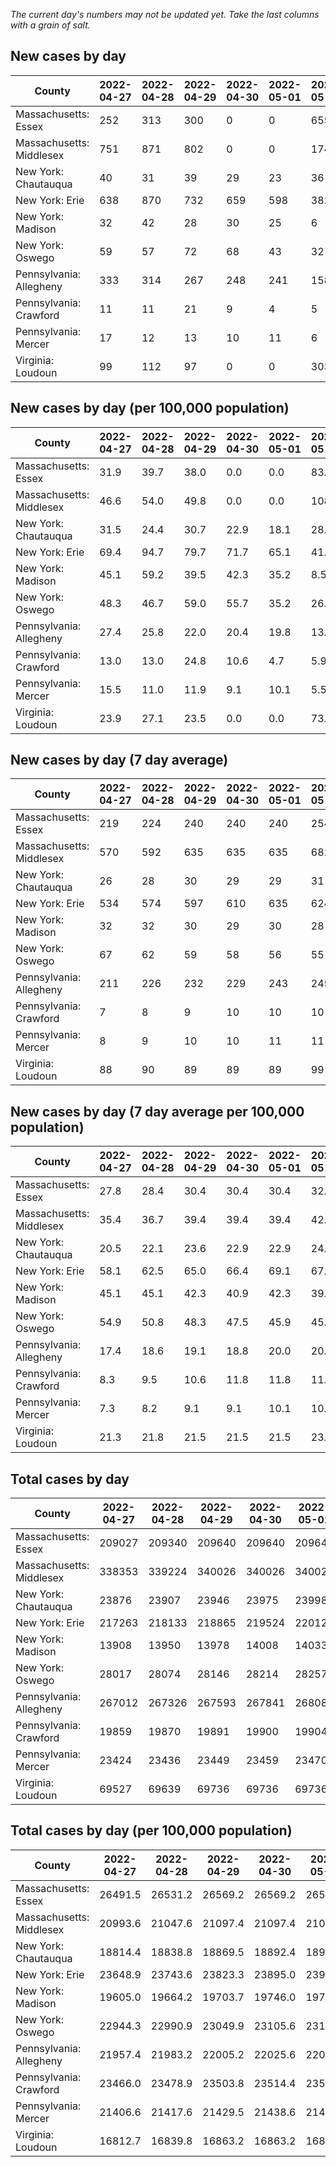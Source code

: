 _The current day's numbers may not be updated yet. Take the last columns with a grain of salt._
## New cases by day

| County | 2022-04-27 | 2022-04-28 | 2022-04-29 | 2022-04-30 | 2022-05-01 | 2022-05-02 | 2022-05-03 |
| --- | --- | --- | --- | --- | --- | --- | --- |
| Massachusetts: Essex | 252 | 313 | 300 | 0 | 0 | 655 |  |
| Massachusetts: Middlesex | 751 | 871 | 802 | 0 | 0 | 1748 |  |
| New York: Chautauqua | 40 | 31 | 39 | 29 | 23 | 36 |  |
| New York: Erie | 638 | 870 | 732 | 659 | 598 | 382 |  |
| New York: Madison | 32 | 42 | 28 | 30 | 25 | 6 |  |
| New York: Oswego | 59 | 57 | 72 | 68 | 43 | 32 |  |
| Pennsylvania: Allegheny | 333 | 314 | 267 | 248 | 241 | 158 |  |
| Pennsylvania: Crawford | 11 | 11 | 21 | 9 | 4 | 5 |  |
| Pennsylvania: Mercer | 17 | 12 | 13 | 10 | 11 | 6 |  |
| Virginia: Loudoun | 99 | 112 | 97 | 0 | 0 | 303 |  |

## New cases by day (per 100,000 population)

| County | 2022-04-27 | 2022-04-28 | 2022-04-29 | 2022-04-30 | 2022-05-01 | 2022-05-02 | 2022-05-03 |
| --- | --- | --- | --- | --- | --- | --- | --- |
| Massachusetts: Essex | 31.9 | 39.7 | 38.0 | 0.0 | 0.0 | 83.0 |  |
| Massachusetts: Middlesex | 46.6 | 54.0 | 49.8 | 0.0 | 0.0 | 108.5 |  |
| New York: Chautauqua | 31.5 | 24.4 | 30.7 | 22.9 | 18.1 | 28.4 |  |
| New York: Erie | 69.4 | 94.7 | 79.7 | 71.7 | 65.1 | 41.6 |  |
| New York: Madison | 45.1 | 59.2 | 39.5 | 42.3 | 35.2 | 8.5 |  |
| New York: Oswego | 48.3 | 46.7 | 59.0 | 55.7 | 35.2 | 26.2 |  |
| Pennsylvania: Allegheny | 27.4 | 25.8 | 22.0 | 20.4 | 19.8 | 13.0 |  |
| Pennsylvania: Crawford | 13.0 | 13.0 | 24.8 | 10.6 | 4.7 | 5.9 |  |
| Pennsylvania: Mercer | 15.5 | 11.0 | 11.9 | 9.1 | 10.1 | 5.5 |  |
| Virginia: Loudoun | 23.9 | 27.1 | 23.5 | 0.0 | 0.0 | 73.3 |  |

## New cases by day (7 day average)

| County | 2022-04-27 | 2022-04-28 | 2022-04-29 | 2022-04-30 | 2022-05-01 | 2022-05-02 | 2022-05-03 |
| --- | --- | --- | --- | --- | --- | --- | --- |
| Massachusetts: Essex | 219 | 224 | 240 | 240 | 240 | 254 |  |
| Massachusetts: Middlesex | 570 | 592 | 635 | 635 | 635 | 681 |  |
| New York: Chautauqua | 26 | 28 | 30 | 29 | 29 | 31 |  |
| New York: Erie | 534 | 574 | 597 | 610 | 635 | 624 |  |
| New York: Madison | 32 | 32 | 30 | 29 | 30 | 28 |  |
| New York: Oswego | 67 | 62 | 59 | 58 | 56 | 55 |  |
| Pennsylvania: Allegheny | 211 | 226 | 232 | 229 | 243 | 245 |  |
| Pennsylvania: Crawford | 7 | 8 | 9 | 10 | 10 | 10 |  |
| Pennsylvania: Mercer | 8 | 9 | 10 | 10 | 11 | 11 |  |
| Virginia: Loudoun | 88 | 90 | 89 | 89 | 89 | 99 |  |

## New cases by day (7 day average per 100,000 population)

| County | 2022-04-27 | 2022-04-28 | 2022-04-29 | 2022-04-30 | 2022-05-01 | 2022-05-02 | 2022-05-03 |
| --- | --- | --- | --- | --- | --- | --- | --- |
| Massachusetts: Essex | 27.8 | 28.4 | 30.4 | 30.4 | 30.4 | 32.2 |  |
| Massachusetts: Middlesex | 35.4 | 36.7 | 39.4 | 39.4 | 39.4 | 42.3 |  |
| New York: Chautauqua | 20.5 | 22.1 | 23.6 | 22.9 | 22.9 | 24.4 |  |
| New York: Erie | 58.1 | 62.5 | 65.0 | 66.4 | 69.1 | 67.9 |  |
| New York: Madison | 45.1 | 45.1 | 42.3 | 40.9 | 42.3 | 39.5 |  |
| New York: Oswego | 54.9 | 50.8 | 48.3 | 47.5 | 45.9 | 45.0 |  |
| Pennsylvania: Allegheny | 17.4 | 18.6 | 19.1 | 18.8 | 20.0 | 20.1 |  |
| Pennsylvania: Crawford | 8.3 | 9.5 | 10.6 | 11.8 | 11.8 | 11.8 |  |
| Pennsylvania: Mercer | 7.3 | 8.2 | 9.1 | 9.1 | 10.1 | 10.1 |  |
| Virginia: Loudoun | 21.3 | 21.8 | 21.5 | 21.5 | 21.5 | 23.9 |  |

## Total cases by day

| County | 2022-04-27 | 2022-04-28 | 2022-04-29 | 2022-04-30 | 2022-05-01 | 2022-05-02 | 2022-05-03 |
| --- | --- | --- | --- | --- | --- | --- | --- |
| Massachusetts: Essex | 209027 | 209340 | 209640 | 209640 | 209640 | 210295 |  |
| Massachusetts: Middlesex | 338353 | 339224 | 340026 | 340026 | 340026 | 341774 |  |
| New York: Chautauqua | 23876 | 23907 | 23946 | 23975 | 23998 | 24034 |  |
| New York: Erie | 217263 | 218133 | 218865 | 219524 | 220122 | 220504 |  |
| New York: Madison | 13908 | 13950 | 13978 | 14008 | 14033 | 14039 |  |
| New York: Oswego | 28017 | 28074 | 28146 | 28214 | 28257 | 28289 |  |
| Pennsylvania: Allegheny | 267012 | 267326 | 267593 | 267841 | 268082 | 268240 |  |
| Pennsylvania: Crawford | 19859 | 19870 | 19891 | 19900 | 19904 | 19909 |  |
| Pennsylvania: Mercer | 23424 | 23436 | 23449 | 23459 | 23470 | 23476 |  |
| Virginia: Loudoun | 69527 | 69639 | 69736 | 69736 | 69736 | 70039 |  |

## Total cases by day (per 100,000 population)

| County | 2022-04-27 | 2022-04-28 | 2022-04-29 | 2022-04-30 | 2022-05-01 | 2022-05-02 | 2022-05-03 |
| --- | --- | --- | --- | --- | --- | --- | --- |
| Massachusetts: Essex | 26491.5 | 26531.2 | 26569.2 | 26569.2 | 26569.2 | 26652.2 |  |
| Massachusetts: Middlesex | 20993.6 | 21047.6 | 21097.4 | 21097.4 | 21097.4 | 21205.8 |  |
| New York: Chautauqua | 18814.4 | 18838.8 | 18869.5 | 18892.4 | 18910.5 | 18938.9 |  |
| New York: Erie | 23648.9 | 23743.6 | 23823.3 | 23895.0 | 23960.1 | 24001.7 |  |
| New York: Madison | 19605.0 | 19664.2 | 19703.7 | 19746.0 | 19781.2 | 19789.7 |  |
| New York: Oswego | 22944.3 | 22990.9 | 23049.9 | 23105.6 | 23140.8 | 23167.0 |  |
| Pennsylvania: Allegheny | 21957.4 | 21983.2 | 22005.2 | 22025.6 | 22045.4 | 22058.4 |  |
| Pennsylvania: Crawford | 23466.0 | 23478.9 | 23503.8 | 23514.4 | 23519.1 | 23525.0 |  |
| Pennsylvania: Mercer | 21406.6 | 21417.6 | 21429.5 | 21438.6 | 21448.7 | 21454.2 |  |
| Virginia: Loudoun | 16812.7 | 16839.8 | 16863.2 | 16863.2 | 16863.2 | 16936.5 |  |
